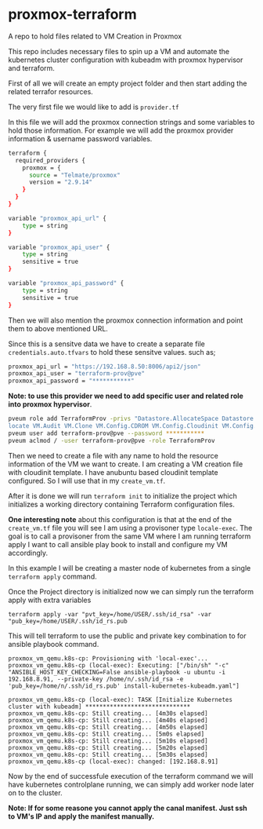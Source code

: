 # proxmox-terraform

A repo to hold files related to VM Creation in Proxmox

This repo includes necessary files to spin up a VM and automate the kubernetes cluster configuration with kubeadm with proxmox hypervisor and terraform.

First of all we will create an empty project folder and then start adding the related terrafor resources.

The very first file we would like to add is `provider.tf`

In this file we will add the proxmox connection strings and some variables to hold those information. For example we will add the proxmox provider information & username password variables.

```bash
terraform {
  required_providers {
    proxmox = {
      source = "Telmate/proxmox"
      version = "2.9.14"
    }
  }
}

variable "proxmox_api_url" {
    type = string 
}

variable "proxmox_api_user" {
    type = string
    sensitive = true
}

variable "proxmox_api_password" {
    type = string
    sensitive = true
}
```

Then we will also mention the proxmox connection information and point them to above mentioned URL.

Since this is a sensitve data we have to create a separate file `credentials.auto.tfvars` to hold these sensitve values. such as;

```bash
proxmox_api_url = "https://192.168.8.50:8006/api2/json"
proxmox_api_user = "terraform-prov@pve"
proxmox_api_password = "***********"

```

**Note: to use this provider we need to add specific user and related role into proxmox hypervisor**.

```bash
pveum role add TerraformProv -privs "Datastore.AllocateSpace Datastore.Audit Pool.Allocate Sys.Audit Sys.Console Sys.Modify VM.Al
locate VM.Audit VM.Clone VM.Config.CDROM VM.Config.Cloudinit VM.Config.CPU VM.Config.Disk VM.Config.HWType VM.Config.Memory VM.Config.Network VM.Config.Options VM.Migrate VM.Monitor VM.PowerMgmt"
pveum user add terraform-prov@pve --password ***********
pveum aclmod / -user terraform-prov@pve -role TerraformProv


```

Then we need to create a file with any name to hold the resource information of the VM we want to create. I am creating a VM creation file with cloudinit template. I have anubuntu based cloudinit template configured. So I will use that in my `create_vm.tf`.

After it is done we will run `terraform init` to initialize the project which initializes a working directory containing Terraform configuration files.

**One interesting note** about this configuration is that at the end of the `create_vm.tf` file you will see I am using a provisoner type `locale-exec`. The goal is to call a provisoner from the same VM where I am running terraform apply I want to call ansible play book to install and configure my VM accordingly.

In this example I will be creating a master node of kubernetes from a single `terraform apply` command.

Once the Project directory is initialized now we can simply run the terraform apply with extra variables

`terraform apply -var "pvt_key=/home/USER/.ssh/id_rsa" -var "pub_key=/home/USER/.ssh/id_rs.pub`

This will tell terraform to use the public and private key combination to for ansible playbook command.

`proxmox_vm_qemu.k8s-cp: Provisioning with 'local-exec'... proxmox_vm_qemu.k8s-cp (local-exec): Executing: ["/bin/sh" "-c" "ANSIBLE_HOST_KEY_CHECKING=False ansible-playbook -u ubuntu -i 192.168.8.91, --private-key /home/n/.ssh/id_rsa -e 'pub_key=/home/n/.ssh/id_rs.pub' install-kubernetes-kubeadm.yaml"]`

`proxmox_vm_qemu.k8s-cp (local-exec): TASK [Initialize Kubernetes cluster with kubeadm] ****************************** proxmox_vm_qemu.k8s-cp: Still creating... [4m30s elapsed] proxmox_vm_qemu.k8s-cp: Still creating... [4m40s elapsed] proxmox_vm_qemu.k8s-cp: Still creating... [4m50s elapsed] proxmox_vm_qemu.k8s-cp: Still creating... [5m0s elapsed] proxmox_vm_qemu.k8s-cp: Still creating... [5m10s elapsed] proxmox_vm_qemu.k8s-cp: Still creating... [5m20s elapsed] proxmox_vm_qemu.k8s-cp: Still creating... [5m30s elapsed] proxmox_vm_qemu.k8s-cp (local-exec): changed: [192.168.8.91]`

Now by the end of successfule execution of the terraform command we will have kubernetes controlplane running, we can simply add worker node later on to the cluster.

**Note: If for some reasone you cannot apply the canal manifest. Just ssh to VM's IP and apply the manifest manually.**

